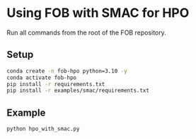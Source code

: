 # Using FOB with SMAC for HPO
Run all commands from the root of the FOB repository.

## Setup
```bash
conda create -n fob-hpo python=3.10 -y
conda activate fob-hpo
pip install -r requirements.txt
pip install -r examples/smac/requirements.txt
```

## Example
```bash
python hpo_with_smac.py
```
